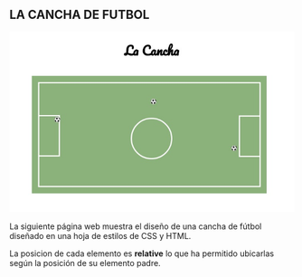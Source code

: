 ## LA CANCHA DE FUTBOL

![Con titulo](assets/docs/cancha.jpg "Cancha")

La siguiente página web muestra el diseño de una cancha de fútbol diseñado en una hoja de estilos de CSS y HTML.

La posicion de cada elemento es **relative** lo que ha permitido ubicarlas según la posición de su elemento padre.
